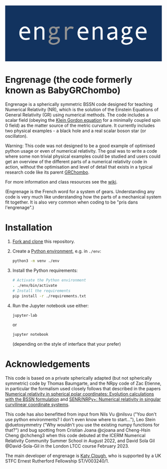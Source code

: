 ![](engrenage.png "")

# Engrenage (the code formerly known as BabyGRChombo)

Engrenage is a spherically symmetric BSSN code designed for teaching Numerical Relativity (NR), which is the solution of the Einstein Equations of General Relativity (GR) using numerical methods. The code includes a scalar field (obeying the [Klein Gordon equation](https://en.wikipedia.org/wiki/Klein–Gordon_equation) for a minimally coupled spin 0 field) as the matter source of the metric curvature.
It currently includes two physical examples - a black hole and a real scalar boson star (or oscillaton).

Warning: This code was not designed to be a good example of optimised python usage or even of numerical relativity. The goal was to write a code where some non trivial physical examples could be studied and users could get an overview of the different parts of a numerical relativity code in action, without the optimisation and level of detail that exists in a typical research code like its parent [GRChombo](https://github.com/GRChombo/GRChombo).

For more information and class resources see the [wiki](https://github.com/GRChombo/engrenage/wiki).

(Engrenage is the French word for a system of gears. Understanding any code is very much like understanding how the parts of a mechanical system fit together. It is also very common when coding to be "pris dans l'engrenage".)

# Installation

1. [Fork and clone](https://docs.github.com/en/get-started/quickstart/fork-a-repo)
   this repository.
2. Create a [Python environment](https://docs.python.org/3/tutorial/venv.html),
   e.g. in `./env`:

    ```sh
    python3 -m venv ./env
    ```

3. Install the Python requirements:

    ```sh
    # Activate the Python environment
    . ./env/bin/activate
    # Install the requirements
    pip install -r ./requirements.txt
    ```

4. Run the Jupyter notebook use either:

    ```sh
    jupyter-lab
    ```
    
    or

    ```sh
    jupyter notebook
    ```
    (depending on the style of interface that your prefer)
    

# Acknowledgements

This code is based on a private spherically adapted (but not spherically symmetric) code by Thomas Baumgarte, and the NRpy code of Zac Etienne, in particular the formalism used closely follows that described in the papers [Numerical relativity in spherical polar coordinates: Evolution calculations with the BSSN formulation](https://journals.aps.org/prd/abstract/10.1103/PhysRevD.87.044026) and [SENR/NRPy+: Numerical relativity in singular curvilinear coordinate systems](https://journals.aps.org/prd/abstract/10.1103/PhysRevD.97.064036).

This code has also benefitted from input from Nils Vu @nilsvu ("You don't use python environments? I don't even know where to start..."), Leo Stein @duetosymmetry ("Why wouldn't you use the existing numpy functions for that?") and bug spotting from Cristian Joana @cjoana and Cheng-Hsin Cheng @chcheng3 when this code debuted at the ICERM Numerical Relativity Community Summer School in August 2022, and David Sola Gil @David-Sola-Gil in the London LTCC course February 2023.

The main developer of engrenage is [Katy Clough](https://www.qmul.ac.uk/maths/profiles/katyclough.html), who is supported by a UK STFC Ernest Rutherford Fellowship ST/V003240/1.

